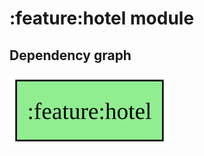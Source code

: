 ﻿# :feature:hotel module
## Dependency graph
![:feature:hotel](../../docs/images/graphs/dep_graph__feature_hotel.svg)
